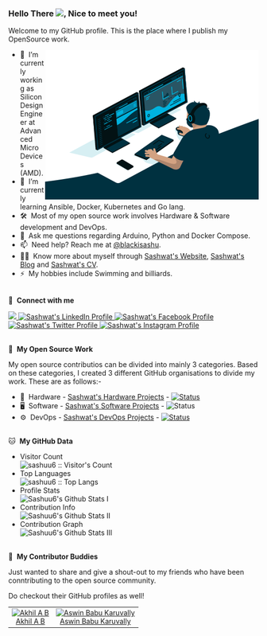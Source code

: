 ### Hello There <img src="https://media.giphy.com/media/hvRJCLFzcasrR4ia7z/giphy.gif" width="25px">, Nice to meet you!
Welcome to my GitHub profile. This is the place where I publish my OpenSource work.

<img align="right" alt="GIF" src="assets/coding-freak.gif" width="430" height="300" />

- 🔭 &nbsp;I’m currently working as Silicon Design Engineer at Advanced Micro Devices (AMD).
- 🌱 &nbsp;I’m currently learning Ansible, Docker, Kubernetes and Go lang.
- 🛠 &nbsp;Most of my open source work involves Hardware & Software development and DevOps.
- 💬 &nbsp;Ask me questions regarding Arduino, Python and Docker Compose.
- 📫 &nbsp;Need help? Reach me at [@blackisashu](https://twitter.com/blackisashu).
- 👨‍💻 &nbsp;Know more about myself through [Sashwat's Website](https://sashwat.in), [Sashwat's Blog](https://www.sashwat.in/blog) and [Sashwat's CV](https://sashuu6.github.io/curriculum-vitae/sash-cv.pdf).
- ⚡ &nbsp;My hobbies include Swimming and billiards.
<br><br>

🔗 &nbsp;**Connect with me**

<a href="mailto:hi@sashwat.in">
    <img src="https://img.shields.io/badge/Gmail-D14836?style=for-the-badge&logo=gmail&logoColor=white"/>
</a>
<a href="https://in.linkedin.com/in/sashwatk">
    <img src="https://img.shields.io/badge/LinkedIn-0077B5?style=for-the-badge&logo=linkedin&logoColor=white" alt="Sashwat's LinkedIn Profile" />
</a>
<a href="https://www.facebook.com/sashuu6">
    <img src="https://img.shields.io/badge/Facebook-1877F2?style=for-the-badge&logo=facebook&logoColor=white" alt="Sashwat's Facebook Profile" />
</a>
<a href="https://www.twitter.com/blackisashu">
    <img src="https://img.shields.io/badge/Twitter-1DA1F2?style=for-the-badge&logo=twitter&logoColor=white" alt="Sashwat's Twitter Profile" />
</a>
<a href="https://www.instagram.com/sashuu6/">
    <img src="https://img.shields.io/badge/Instagram-E4405F?style=for-the-badge&logo=instagram&logoColor=white" alt="Sashwat's Instagram Profile" />
</a><br><br>

🎁 &nbsp;**My Open Source Work**

My open source contributios can be divided into mainly 3 categories. Based on these categories, I created 3 different GitHub organisations to divide my work. These are as follows:-
- 🤖 &nbsp;Hardware - [Sashwat's Hardware Projects](https://github.com/sashwat-project-hardware) - [![Status](https://img.shields.io/website?label=Status&style=for-the-badge&url=https%3A%2F%2Fgithub.com/sashwat-project-hardware)](https://github.com/sashwat-project-hardware)
- 🖥 &nbsp;Software - [Sashwat's Software Projects](https://github.com/sashwat-project-software) - ![Status](https://img.shields.io/website?label=Status&style=for-the-badge&url=https%3A%2F%2Fgithub.com/sashwat-project-software)
- ⚙️ &nbsp;DevOps - [Sashwat's DevOps Projects](https://github.com/sashwat-project-devops) - [![Status](https://img.shields.io/website?label=Status&style=for-the-badge&url=https%3A%2F%2Fgithub.com/sashwat-project-devops)](https://github.com/sashwat-project-devops)
<br><br>

🐱 &nbsp;**My GitHub Data**

- Visitor Count<br>
    <img src="https://profile-counter.glitch.me/{sashuu6}/count.svg" alt="sashuu6 :: Visitor's Count" />
- Top Languages<br>
    <img src="https://github-readme-stats.vercel.app/api/top-langs/?username=sashuu6&langs_count=10&layout=compact" alt="sashuu6 :: Top Langs" />
- Profile Stats<br>
    <img alt="Sashuu6's Github Stats I" src="https://github-readme-stats.vercel.app/api?username=sashuu6&show_icons=true&hide_border=false&count_private=true" />
- Contribution Info<br>
    <img alt="Sashuu6's Github Stats II" src="https://github-readme-streak-stats.herokuapp.com/?user=sashuu6" />
- Contribution Graph<br>
    <img alt="Sashuu6's Github Stats III" src="https://activity-graph.herokuapp.com/graph?username=sashuu6&area=true&bg_color=1000000" />
<br><br>

💫 &nbsp;**My Contributor Buddies**

Just wanted to share and give a shout-out to my friends who have been conntributing to the open source community. 

Do checkout their GitHub profiles as well!

<table>
    <tr>
        <td align="center">
            <a href="https://github.com/theonlyakhil">
                <img src="https://avatars1.githubusercontent.com/u/25252405?s=460&u=dff982fcedeedad5a382c77b19527fb1fef85db1&v=4" width="100px;" alt="Akhil A B"/>
            </a>
            <br />
            <a href="https://github.com/theonlyakhil">Akhil A B</a>
        </td>
        <td align="center">
            <a href="https://github.com/karuvally">
                <img src="https://avatars3.githubusercontent.com/u/10782888?s=460&u=69ea28dff9a066f6506309973e228570b591e65f&v=4" width="100px;" alt="Aswin Babu Karuvally"/>
            </a>
            <br />
            <a href="https://github.com/karuvally">Aswin Babu Karuvally</a>
        </td>
    </tr>
</table>